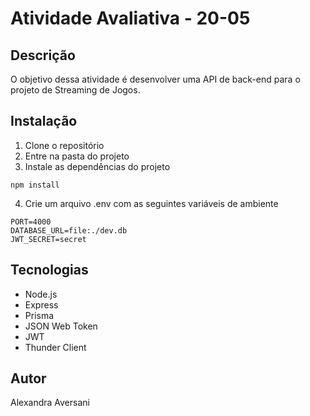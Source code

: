 # Atividade Avaliativa - 20-05

## Descrição

O objetivo dessa atividade é desenvolver uma API de back-end para o projeto de Streaming de Jogos.

## Instalação
 1. Clone o repositório
 2. Entre na pasta do projeto
 3. Instale as dependências do projeto
 ```
 npm install
 ```
 4. Crie um arquivo .env com as seguintes variáveis de ambiente
 ```
 PORT=4000
 DATABASE_URL=file:./dev.db
 JWT_SECRET=secret
 ```

## Tecnologias

- Node.js
- Express
- Prisma
- JSON Web Token
- JWT
- Thunder Client


## Autor

Alexandra Aversani  